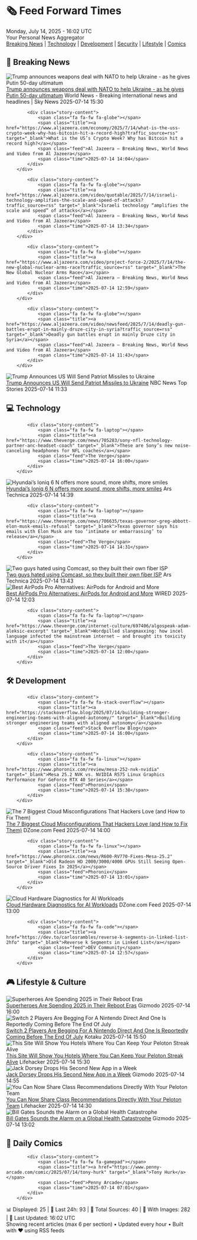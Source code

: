 <!-- Processing 54 RSS feeds at 2025-07-14 16:01:42 UTC -->
<!-- Processing: XKCD -->
<!-- Processing: Penny Arcade -->
<!-- Processing: Garfield -->
<!-- Processing: Cyanide & Happiness -->
<!-- Processing: Girl Genius -->
<!-- Processing: Dinosaur Comics -->
<!-- Processing: BBC Breaking News -->
<!-- Processing: CBC News -->
<!-- Error processing https://rss.cbc.ca/lineup/topstories.xml: The read operation timed out -->
<!-- Processing: Reuters Top News -->
<!-- Processing: Reuters World News -->
<!-- Processing: NBC News Breaking -->
<!-- Processing: Guardian World News -->
<!-- Processing: Sky News World -->
<!-- Processing: The Verge -->
<!-- Processing: Ars Technica -->
<!-- Processing: Lobsters Python -->
<!-- Processing: StackOverflow Blog -->
<!-- Processing: Phoronix Linux News -->
<!-- Processing: It's FOSS -->
<!-- Error processing https://itsfoss.com/rss/: The read operation timed out -->
<!-- Processing: Red Hat Blog -->
<!-- Processing: GitLab Blog -->
<!-- Processing: InfoQ -->
<!-- Processing: The Pragmatic Engineer -->
<!-- Processing: Lifehacker -->
<!-- Processing: Gizmodo -->
<!-- Processing: Kotaku -->
<!-- Processing: Boing Boing -->
<!-- Generated 7 new posts out of 27 feeds processed -->
<div class="newspaper-header">
    <h1 class="newspaper-title">🗞️ Feed Forward Times</h1>
    <div class="newspaper-date">Monday, July 14, 2025 - 16:02 UTC</div>
    <div class="newspaper-subtitle">Your Personal News Aggregator</div>
</div>

<div class="newspaper-nav">
    <a href="#breaking">Breaking News</a> |
    <a href="#tech">Technology</a> |
    <a href="#dev">Development</a> |
    <a href="#security">Security</a> |
    <a href="#lifestyle">Lifestyle</a> |
    <a href="#webcomics">Comics</a>
</div>

<div class="news-section breaking-news" id="breaking">
<h2 class="section-header">🚨 Breaking News</h2>
<div class="stories-container">
<div class="story">
            <img src="https://e3.365dm.com/25/07/1920x1080/skynews-donald-trump-white-house_6964842.jpg?20250714164724" alt="Trump announces weapons deal with NATO to help Ukraine - as he gives Putin 50-day ultimatum" class="story-image" loading="lazy" onerror="this.style.display='none'">
            <div class="story-content">
                <span class="fa fa-fw fa-satellite"></span>
                <span class="title"><a href="https://news.sky.com/story/trump-agrees-to-send-top-of-the-line-weapons-to-nato-to-support-ukraine-13396641" target="_blank">Trump announces weapons deal with NATO to help Ukraine - as he gives Putin 50-day ultimatum</a></span>
                <span class="feed">World News - Breaking international news and headlines | Sky News</span>
                <span class="time">2025-07-14 15:30</span>
            </div>
        </div>
<div class="story">
            
            <div class="story-content">
                <span class="fa fa-fw fa-globe"></span>
                <span class="title"><a href="https://www.aljazeera.com/economy/2025/7/14/what-is-the-uss-crypto-week-why-has-bitcoin-hit-a-record-high?traffic_source=rss" target="_blank">What is the US’s Crypto Week? Why has Bitcoin hit a record high?</a></span>
                <span class="feed">Al Jazeera – Breaking News, World News and Video from Al Jazeera</span>
                <span class="time">2025-07-14 14:04</span>
            </div>
        </div>
<div class="story">
            
            <div class="story-content">
                <span class="fa fa-fw fa-globe"></span>
                <span class="title"><a href="https://www.aljazeera.com/video/quotable/2025/7/14/israeli-technology-amplifies-the-scale-and-speed-of-attacks?traffic_source=rss" target="_blank">Israeli technology “amplifies the scale and speed” of attacks</a></span>
                <span class="feed">Al Jazeera – Breaking News, World News and Video from Al Jazeera</span>
                <span class="time">2025-07-14 13:34</span>
            </div>
        </div>
<div class="story">
            
            <div class="story-content">
                <span class="fa fa-fw fa-globe"></span>
                <span class="title"><a href="https://www.aljazeera.com/video/project-force-2/2025/7/14/the-new-global-nuclear-arms-race?traffic_source=rss" target="_blank">The New Global Nuclear Arms Race</a></span>
                <span class="feed">Al Jazeera – Breaking News, World News and Video from Al Jazeera</span>
                <span class="time">2025-07-14 12:59</span>
            </div>
        </div>
<div class="story">
            
            <div class="story-content">
                <span class="fa fa-fw fa-globe"></span>
                <span class="title"><a href="https://www.aljazeera.com/video/newsfeed/2025/7/14/deadly-gun-battles-erupt-in-mainly-druze-city-in-syria?traffic_source=rss" target="_blank">Deadly gun battles erupt in mainly Druze city in Syria</a></span>
                <span class="feed">Al Jazeera – Breaking News, World News and Video from Al Jazeera</span>
                <span class="time">2025-07-14 11:43</span>
            </div>
        </div>
<div class="story">
            <img src="https://media-cldnry.s-nbcnews.com/image/upload/t_fit_1500w/mpx/2704722219/2025_07/1752494613956_tdy_news_7a_gutierrez_trump_ukraine_250714_1920x1080-3b8qya.jpg" alt="Trump Announces US Will Send Patriot Missiles to Ukraine" class="story-image" loading="lazy" onerror="this.style.display='none'">
            <div class="story-content">
                <span class="fa fa-fw fa-broadcast-tower"></span>
                <span class="title"><a href="https://www.today.com/video/trump-announces-new-support-for-ukraine-criticizes-putin-243160133821" target="_blank">Trump Announces US Will Send Patriot Missiles to Ukraine</a></span>
                <span class="feed">NBC News Top Stories</span>
                <span class="time">2025-07-14 11:33</span>
            </div>
        </div>
</div>
</div>
<div class="news-section tech-news" id="tech">
<h2 class="section-header">💻 Technology</h2>
<div class="stories-container">
<div class="story">
            
            <div class="story-content">
                <span class="fa fa-fw fa-laptop"></span>
                <span class="title"><a href="https://www.theverge.com/news/705283/sony-nfl-technology-partner-anc-headset-coach" target="_blank">These are Sony’s new noise-canceling headphones for NFL coaches</a></span>
                <span class="feed">The Verge</span>
                <span class="time">2025-07-14 16:00</span>
            </div>
        </div>
<div class="story">
            <img src="https://cdn.arstechnica.net/wp-content/uploads/2025/07/2026-Hyundai-Ioniq-6-N-1-500x500.jpg" alt="Hyundai’s Ioniq 6 N offers more sound, more shifts, more smiles" class="story-image" loading="lazy" onerror="this.style.display='none'">
            <div class="story-content">
                <span class="fa fa-fw fa-cog"></span>
                <span class="title"><a href="https://arstechnica.com/cars/2025/07/hyundais-ioniq-6-n-offers-more-sound-more-shifts-more-smiles/" target="_blank">Hyundai’s Ioniq 6 N offers more sound, more shifts, more smiles</a></span>
                <span class="feed">Ars Technica</span>
                <span class="time">2025-07-14 14:39</span>
            </div>
        </div>
<div class="story">
            
            <div class="story-content">
                <span class="fa fa-fw fa-laptop"></span>
                <span class="title"><a href="https://www.theverge.com/news/706635/texas-governor-greg-abbott-elon-musk-emails-refusal" target="_blank">Texas governor says his emails with Elon Musk are too ‘intimate or embarrassing’ to release</a></span>
                <span class="feed">The Verge</span>
                <span class="time">2025-07-14 14:31</span>
            </div>
        </div>
<div class="story">
            <img src="https://cdn.arstechnica.net/wp-content/uploads/2025/07/prime-one-sam-alex-500x500-1752266015.jpg" alt="Two guys hated using Comcast, so they built their own fiber ISP" class="story-image" loading="lazy" onerror="this.style.display='none'">
            <div class="story-content">
                <span class="fa fa-fw fa-cog"></span>
                <span class="title"><a href="https://arstechnica.com/tech-policy/2025/07/two-guys-hated-using-comcast-so-they-built-their-own-fiber-isp/" target="_blank">Two guys hated using Comcast, so they built their own fiber ISP</a></span>
                <span class="feed">Ars Technica</span>
                <span class="time">2025-07-14 13:43</span>
            </div>
        </div>
<div class="story">
            <img src="https://media.wired.com/photos/6834c456832d0c3fb86602b0/master/pass/Best-AirPods-Pro-Alternatives.jpg" alt="Best AirPods Pro Alternatives: AirPods for Android and More" class="story-image" loading="lazy" onerror="this.style.display='none'">
            <div class="story-content">
                <span class="fa fa-fw fa-bolt"></span>
                <span class="title"><a href="https://www.wired.com/gallery/best-airpods-alternatives/" target="_blank">Best AirPods Pro Alternatives: AirPods for Android and More</a></span>
                <span class="feed">WIRED</span>
                <span class="time">2025-07-14 12:03</span>
            </div>
        </div>
<div class="story">
            
            <div class="story-content">
                <span class="fa fa-fw fa-laptop"></span>
                <span class="title"><a href="https://www.theverge.com/internet-culture/697406/algospeak-adam-aleksic-excerpt" target="_blank">Wordpilled slangmaxxing: how incel language infected the mainstream internet — and brought its toxicity with it</a></span>
                <span class="feed">The Verge</span>
                <span class="time">2025-07-14 12:00</span>
            </div>
        </div>
</div>
</div>
<div class="news-section dev-news" id="dev">
<h2 class="section-header">🛠️ Development</h2>
<div class="stories-container">
<div class="story">
            
            <div class="story-content">
                <span class="fa fa-fw fa-stack-overflow"></span>
                <span class="title"><a href="https://stackoverflow.blog/2025/07/14/building-stronger-engineering-teams-with-aligned-autonomy/" target="_blank">Building stronger engineering teams with aligned autonomy</a></span>
                <span class="feed">Stack Overflow Blog</span>
                <span class="time">2025-07-14 16:00</span>
            </div>
        </div>
<div class="story">
            
            <div class="story-content">
                <span class="fa fa-fw fa-linux"></span>
                <span class="title"><a href="https://www.phoronix.com/review/mesa-252-nvk-nvidia" target="_blank">Mesa 25.2 NVK vs. NVIDIA R575 Linux Graphics Performance For GeForce RTX 40 Series</a></span>
                <span class="feed">Phoronix</span>
                <span class="time">2025-07-14 15:38</span>
            </div>
        </div>
<div class="story">
            <img src="https://dz2cdn1.dzone.com/thumbnail?fid=18507740&w=600" alt="The 7 Biggest Cloud Misconfigurations That Hackers Love (and How to Fix Them)" class="story-image" loading="lazy" onerror="this.style.display='none'">
            <div class="story-content">
                <span class="fa fa-fw fa-newspaper"></span>
                <span class="title"><a href="https://dzone.com/articles/biggest-cloud-misconfigurations-that-hackers-love" target="_blank">The 7 Biggest Cloud Misconfigurations That Hackers Love (and How to Fix Them)</a></span>
                <span class="feed">DZone.com Feed</span>
                <span class="time">2025-07-14 14:00</span>
            </div>
        </div>
<div class="story">
            
            <div class="story-content">
                <span class="fa fa-fw fa-linux"></span>
                <span class="title"><a href="https://www.phoronix.com/news/R600-RV770-Fixes-Mesa-25.2" target="_blank">Old Radeon HD 2000/3000/4000 GPUs Still Seeing Open-Source Driver Fixes In 2025</a></span>
                <span class="feed">Phoronix</span>
                <span class="time">2025-07-14 13:01</span>
            </div>
        </div>
<div class="story">
            <img src="https://dz2cdn1.dzone.com/thumbnail?fid=18507715&w=600" alt="Cloud Hardware Diagnostics for AI Workloads" class="story-image" loading="lazy" onerror="this.style.display='none'">
            <div class="story-content">
                <span class="fa fa-fw fa-newspaper"></span>
                <span class="title"><a href="https://dzone.com/articles/cloud-hardware-diagnostics-for-ai-workloads" target="_blank">Cloud Hardware Diagnostics for AI Workloads</a></span>
                <span class="feed">DZone.com Feed</span>
                <span class="time">2025-07-14 13:00</span>
            </div>
        </div>
<div class="story">
            
            <div class="story-content">
                <span class="fa fa-fw fa-code"></span>
                <span class="title"><a href="https://dev.to/carlosrambles/reverse-k-segments-in-linked-list-2hfo" target="_blank">Reverse k Segments in Linked List</a></span>
                <span class="feed">DEV Community</span>
                <span class="time">2025-07-14 12:57</span>
            </div>
        </div>
</div>
</div>
<div class="news-section lifestyle-news" id="lifestyle">
<h2 class="section-header">🎮 Lifestyle & Culture</h2>
<div class="stories-container">
<div class="story">
            <img src="https://gizmodo.com/app/uploads/2025/07/superhero-reboots-hed.jpg" alt="Superheroes Are Spending 2025 in Their Reboot Eras" class="story-image" loading="lazy" onerror="this.style.display='none'">
            <div class="story-content">
                <span class="fa fa-fw fa-computer"></span>
                <span class="title"><a href="https://gizmodo.com/superheroes-are-spending-2025-in-their-reboot-eras-2000626752" target="_blank">Superheroes Are Spending 2025 in Their Reboot Eras</a></span>
                <span class="feed">Gizmodo</span>
                <span class="time">2025-07-14 16:00</span>
            </div>
        </div>
<div class="story">
            <img src="https://i.kinja-img.com/image/upload/c_fit,q_80,w_636/8636df6136395093b3c45045d682459f.jpg" alt="Switch 2 Players Are Begging For A Nintendo Direct And One Is Reportedly Coming Before The End Of July" class="story-image" loading="lazy" onerror="this.style.display='none'">
            <div class="story-content">
                <span class="fa fa-fw fa-gamepad"></span>
                <span class="title"><a href="https://kotaku.com/switch-2-nintendo-direct-july-mario-red-dead-2-1851786219" target="_blank">Switch 2 Players Are Begging For A Nintendo Direct And One Is Reportedly Coming Before The End Of July</a></span>
                <span class="feed">Kotaku</span>
                <span class="time">2025-07-14 15:50</span>
            </div>
        </div>
<div class="story">
            <img src="https://lifehacker.com/imagery/articles/01K04R8JDQQ0J9X46EJ31J1FFN/hero-image.png" alt="This Site Will Show You Hotels Where You Can Keep Your Peloton Streak Alive" class="story-image" loading="lazy" onerror="this.style.display='none'">
            <div class="story-content">
                <span class="fa fa-fw fa-life-ring"></span>
                <span class="title"><a href="https://lifehacker.com/health/this-site-will-show-you-hotels-where-you-can-keep-your-peloton-streak-alive?utm_medium=RSS" target="_blank">This Site Will Show You Hotels Where You Can Keep Your Peloton Streak Alive</a></span>
                <span class="feed">Lifehacker</span>
                <span class="time">2025-07-14 15:30</span>
            </div>
        </div>
<div class="story">
            <img src="https://gizmodo.com/app/uploads/2023/05/60d61f05fdb29e4981ec7cbf7967e224.jpg" alt="Jack Dorsey Drops His Second New App in a Week" class="story-image" loading="lazy" onerror="this.style.display='none'">
            <div class="story-content">
                <span class="fa fa-fw fa-computer"></span>
                <span class="title"><a href="https://gizmodo.com/jack-dorsey-drops-his-second-new-app-in-a-week-2000628855" target="_blank">Jack Dorsey Drops His Second New App in a Week</a></span>
                <span class="feed">Gizmodo</span>
                <span class="time">2025-07-14 14:55</span>
            </div>
        </div>
<div class="story">
            <img src="https://lifehacker.com/imagery/articles/01K04M5V43SK6Q0V33M9BA0K8W/hero-image.jpg" alt="You Can Now Share Class Recommendations Directly With Your Peloton Team" class="story-image" loading="lazy" onerror="this.style.display='none'">
            <div class="story-content">
                <span class="fa fa-fw fa-life-ring"></span>
                <span class="title"><a href="https://lifehacker.com/health/you-can-now-share-class-recommendations-directly-with-your-peloton-team?utm_medium=RSS" target="_blank">You Can Now Share Class Recommendations Directly With Your Peloton Team</a></span>
                <span class="feed">Lifehacker</span>
                <span class="time">2025-07-14 14:30</span>
            </div>
        </div>
<div class="story">
            <img src="https://gizmodo.com/app/uploads/2020/08/z1olh9qw8p81mdbspql3.jpg" alt="Bill Gates Sounds the Alarm on a Global Health Catastrophe" class="story-image" loading="lazy" onerror="this.style.display='none'">
            <div class="story-content">
                <span class="fa fa-fw fa-computer"></span>
                <span class="title"><a href="https://gizmodo.com/bill-gates-sounds-the-alarm-on-a-global-health-catastrophe-2000628784" target="_blank">Bill Gates Sounds the Alarm on a Global Health Catastrophe</a></span>
                <span class="feed">Gizmodo</span>
                <span class="time">2025-07-14 13:02</span>
            </div>
        </div>
</div>
</div>
<div class="news-section webcomics-section" id="webcomics">
<h2 class="section-header">🎨 Daily Comics</h2>
<div class="stories-container">
<div class="story">
            
            <div class="story-content">
                <span class="fa fa-fw fa-gamepad"></span>
                <span class="title"><a href="https://www.penny-arcade.com/comic/2025/07/14/tony-hurk" target="_blank">Tony Hurk</a></span>
                <span class="feed">Penny Arcade</span>
                <span class="time">2025-07-14 07:01</span>
            </div>
        </div>
</div>
</div>

<div class="newspaper-footer">
    <div class="stats">
        📊 Displayed: 25 | 📅 Last 24h: 93 | 📡 Total Sources: 40 | 📸 With Images: 282 |
        🔄 Last Updated: 16:02 UTC
    </div>
    <div class="footer-note">
        Showing recent articles (max 6 per section) • Updated every hour • Built with ❤️ using RSS feeds
    </div>
</div>
